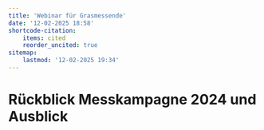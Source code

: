 ```yaml
---
title: 'Webinar für Grasmessende'
date: '12-02-2025 18:58'
shortcode-citation:
    items: cited
    reorder_uncited: true
sitemap:
    lastmod: '12-02-2025 19:34'
---
```


# Rückblick Messkampagne 2024 und Ausblick




